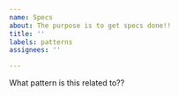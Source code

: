 ```yaml
---
name: Specs
about: The purpose is to get specs done!!
title: ''
labels: patterns
assignees: ''

---
```


What pattern is this related to??
